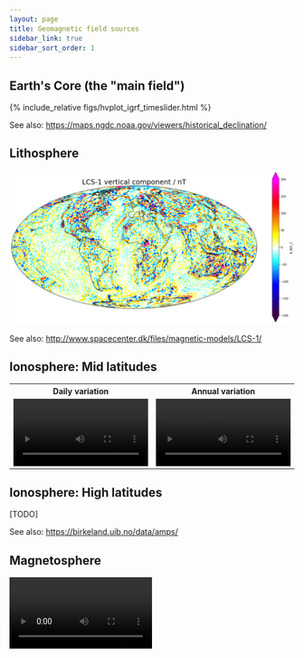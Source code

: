 ```yaml
---
layout: page
title: Geomagnetic field sources
sidebar_link: true
sidebar_sort_order: 1
---
```


## Earth's Core (the "main field")

{% include_relative figs/hvplot_igrf_timeslider.html %}

See also: <https://maps.ngdc.noaa.gov/viewers/historical_declination/>

## Lithosphere

<img src="/pages/figs/lcs.png" alt="LCS-1" width="700"/>


See also: <http://www.spacecenter.dk/files/magnetic-models/LCS-1/>

## Ionosphere: Mid latitudes

<table style="width:100%">
  <tr>
    <th style="text-align:center;">Daily variation</th>
    <th style="text-align:center;">Annual variation</th>
  </tr>
  <tr>
    <td>
      <video  style="display:block; width:100%; height:auto;" autoplay controls loop="loop">
        <source src="/pages/figs/mio_day.webm"  type="video/webm"  />
      </video>
    </td>
    <td>
    <video  style="display:block; width:100%; height:auto;" autoplay controls loop="loop">
      <source src="/pages/figs/mio_year.webm"  type="video/webm"  />
    </video>
    </td>
  </tr>
</table>

## Ionosphere: High latitudes

[TODO]

See also: <https://birkeland.uib.no/data/amps/>


## Magnetosphere

<video  style="display:block; width:50%; height:auto;" autoplay controls loop="loop">
  <source src="{{ site.baseurl }}/pages/figs/mma_days.webm"  type="video/webm"  />
</video>
